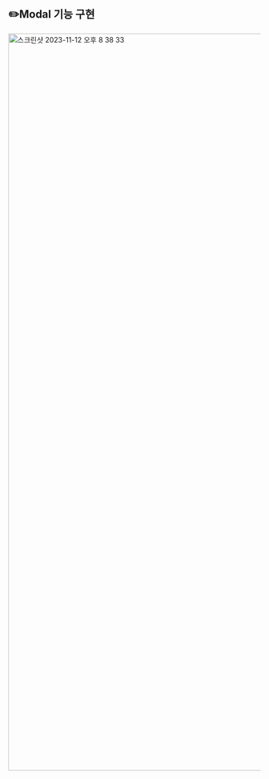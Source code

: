 <p>
  <h2>✏️Modal 기능 구현</h2>
</p>
<p>

<img width="1470" alt="스크린샷 2023-11-12 오후 8 38 33" src="https://github.com/engelhyunji/my-react-app/assets/145903783/4a7fc40d-23a4-4dd8-a92d-70f5235ea58c">

</p>
